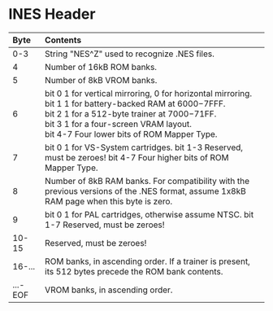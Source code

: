 # INES Header #

| **Byte** | **Contents** |
|:---------|:-------------|
|0-3       |      String "NES^Z" used to recognize .NES files.|
|4         |        Number of 16kB ROM banks.|
|5         |        Number of 8kB VROM banks.|
|6         |        bit 0 1 for vertical mirroring, 0 for horizontal mirroring. <br />bit 1 1 for battery-backed RAM at $6000-$7FFF.<br />bit 2 1 for a 512-byte trainer at $7000-$71FF.<br />bit 3 1 for a four-screen VRAM layout.<br />bit 4-7 Four lower bits of ROM Mapper Type.<br />|
|7         |        bit 0     1 for VS-System cartridges. bit 1-3   Reserved, must be zeroes! bit 4-7   Four higher bits of ROM Mapper Type.|
|8         |        Number of 8kB RAM banks. For compatibility with the previous versions of the .NES format, assume 1x8kB RAM page when this byte is zero.|
|9         |        bit 0     1 for PAL cartridges, otherwise assume NTSC. bit 1-7   Reserved, must be zeroes!|
|10-15     |    Reserved, must be zeroes!|
|16-...    |   ROM banks, in ascending order. If a trainer is present, its 512 bytes precede the ROM bank contents.|
|...-EOF   |  VROM banks, in ascending order.|